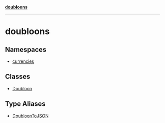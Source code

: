 [**doubloons**](README.md)

***

# doubloons

## Namespaces

- [currencies](doubloons/namespaces/currencies/README.md)

## Classes

- [Doubloon](classes/Doubloon.md)

## Type Aliases

- [DoubloonToJSON](type-aliases/DoubloonToJSON.md)

